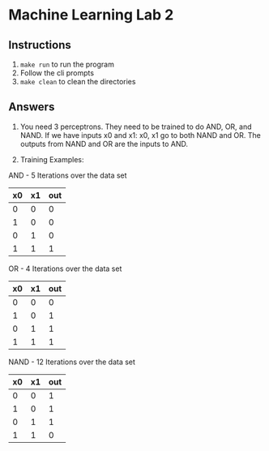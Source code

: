 # Machine Learning Lab 2

## Instructions

1. `make run` to run the program
2. Follow the cli prompts
3. `make clean` to clean the directories

## Answers

1. You need 3 perceptrons. They need to be trained to do AND, OR, and NAND.
If we have inputs x0 and x1: x0, x1 go to both NAND and OR. The outputs from
NAND and OR are the inputs to AND.

2. Training Examples:

AND - 5 Iterations over the data set

| x0 | x1 | out |
|----|----|-----|
| 0  | 0  | 0   |
| 1  | 0  | 0   |
| 0  | 1  | 0   |
| 1  | 1  | 1   |

OR - 4 Iterations over the data set

| x0 | x1 | out |
|----|----|-----|
| 0  | 0  | 0   |
| 1  | 0  | 1   |
| 0  | 1  | 1   |
| 1  | 1  | 1   |

NAND - 12 Iterations over the data set

| x0 | x1 | out |
|----|----|-----|
| 0  | 0  | 1   |
| 1  | 0  | 1   |
| 0  | 1  | 1   |
| 1  | 1  | 0   |
